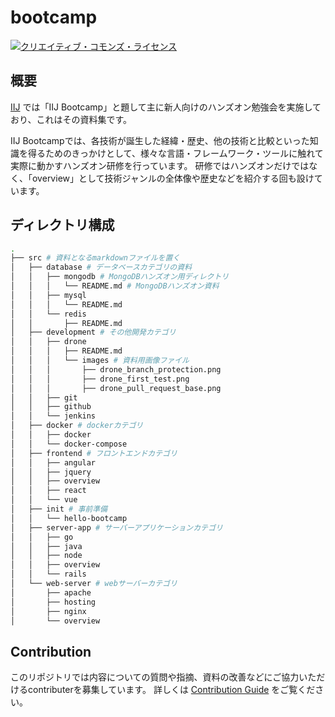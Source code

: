 # bootcamp
<a rel="license" href="http://creativecommons.org/licenses/by-sa/4.0/"><img alt="クリエイティブ・コモンズ・ライセンス" style="border-width:0" src="https://i.creativecommons.org/l/by-sa/4.0/88x31.png" /></a>

## 概要

[IIJ](https://www.iij.ad.jp/) では「IIJ Bootcamp」と題して主に新人向けのハンズオン勉強会を実施しており、これはその資料集です。

IIJ Bootcampでは、各技術が誕生した経緯・歴史、他の技術と比較といった知識を得るためのきっかけとして、様々な言語・フレームワーク・ツールに触れて実際に動かすハンズオン研修を行っています。
研修ではハンズオンだけではなく、「overview」として技術ジャンルの全体像や歴史などを紹介する回も設けています。

## ディレクトリ構成

```sh
.
├── src # 資料となるmarkdownファイルを置く
│   ├── database # データベースカテゴリの資料
│   │   ├── mongodb # MongoDBハンズオン用ディレクトリ
│   │   │   └── README.md # MongoDBハンズオン資料
│   │   ├── mysql
│   │   │   └── README.md
│   │   └── redis
│   │       ├── README.md
│   ├── development # その他開発カテゴリ
│   │   ├── drone
│   │   │   ├── README.md
│   │   │   └── images # 資料用画像ファイル
│   │   │       ├── drone_branch_protection.png
│   │   │       ├── drone_first_test.png
│   │   │       ├── drone_pull_request_base.png
│   │   ├── git
│   │   ├── github
│   │   └── jenkins
│   ├── docker # dockerカテゴリ
│   │   ├── docker
│   │   └── docker-compose
│   ├── frontend # フロントエンドカテゴリ
│   │   ├── angular
│   │   ├── jquery
│   │   ├── overview
│   │   ├── react
│   │   └── vue
│   ├── init # 事前準備
│   │   └── hello-bootcamp
│   ├── server-app # サーバーアプリケーションカテゴリ
│   │   ├── go
│   │   ├── java
│   │   ├── node
│   │   ├── overview
│   │   └── rails
│   └── web-server # webサーバーカテゴリ
│       ├── apache
│       ├── hosting
│       ├── nginx
│       └── overview
```

## Contribution

このリポジトリでは内容についての質問や指摘、資料の改善などにご協力いただけるcontributerを募集しています。
詳しくは [Contribution Guide](CONTRIBUTING.md) をご覧ください。
